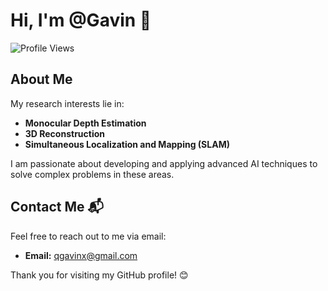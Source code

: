 # Hi, I'm @Gavin 👋

![Profile Views](https://komarev.com/ghpvc/?username=Gavin&color=blue)

## About Me

My research interests lie in:

- **Monocular Depth Estimation** 
- **3D Reconstruction** 
- **Simultaneous Localization and Mapping (SLAM)** 

I am passionate about developing and applying advanced AI techniques to solve complex problems in these areas.

## Contact Me 📬

Feel free to reach out to me via email:

- **Email:** qgavinx@gmail.com

Thank you for visiting my GitHub profile! 😊
